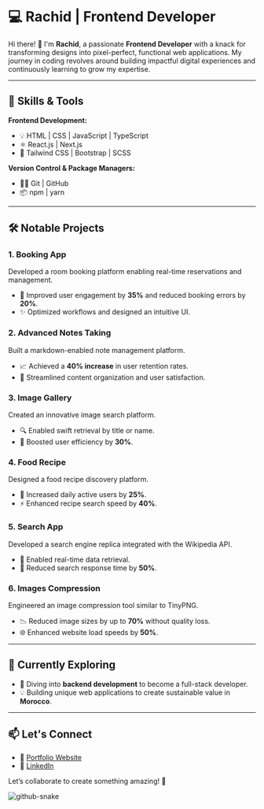 # 💻 Rachid | Frontend Developer  

Hi there! 👋 I'm **Rachid**, a passionate **Frontend Developer** with a knack for transforming designs into pixel-perfect, functional web applications. My journey in coding revolves around building impactful digital experiences and continuously learning to grow my expertise.  

---

## 🚀 Skills & Tools  
**Frontend Development:**  
- 💡 HTML | CSS | JavaScript | TypeScript
- ⚛️ React.js | Next.js  
- 🎨 Tailwind CSS | Bootstrap | SCSS  

**Version Control & Package Managers:**  
- 🧑‍💻 Git | GitHub  
- 📦 npm | yarn  

---

## 🛠️ Notable Projects  

### 1. **Booking App**  
Developed a room booking platform enabling real-time reservations and management.  
- 🚀 Improved user engagement by **35%** and reduced booking errors by **20%**.  
- ✨ Optimized workflows and designed an intuitive UI.  

### 2. **Advanced Notes Taking**  
Built a markdown-enabled note management platform.  
- 📈 Achieved a **40% increase** in user retention rates.  
- 🌟 Streamlined content organization and user satisfaction.  

### 3. **Image Gallery**  
Created an innovative image search platform.  
- 🔍 Enabled swift retrieval by title or name.  
- 💪 Boosted user efficiency by **30%**.  

### 4. **Food Recipe**  
Designed a food recipe discovery platform.  
- 🍴 Increased daily active users by **25%**.  
- ⚡ Enhanced recipe search speed by **40%**.  

### 5. **Search App**  
Developed a search engine replica integrated with the Wikipedia API.  
- 🔗 Enabled real-time data retrieval.  
- 🚀 Reduced search response time by **50%**.  

### 6. **Images Compression**  
Engineered an image compression tool similar to TinyPNG.  
- 📉 Reduced image sizes by up to **70%** without quality loss.  
- 🌐 Enhanced website load speeds by **50%**.  

---

## 🌟 Currently Exploring  

- 🔧 Diving into **backend development** to become a full-stack developer.  
- 💡 Building unique web applications to create sustainable value in **Morocco**.  

---

## 📫 Let's Connect  

- 💼 [Portfolio Website](https://portfolio-inky-delta-35.vercel.app/)
- 💼 [LinkedIn](https://www.linkedin.com/in/rachid-saadi-a704482b3/)  

Let’s collaborate to create something amazing! 🚀  

<picture>
  <source media="(prefers-color-scheme: dark)" srcset="https://raw.githubusercontent.com/tobiasmeyhoefer/tobiasmeyhoefer/output/github-snake-dark.svg" />
  <source media="(prefers-color-scheme: light)" srcset="https://raw.githubusercontent.com/tobiasmeyhoefer/tobiasmeyhoefer/output/github-snake.svg" />
  <img alt="github-snake" src="https://raw.githubusercontent.com/tobiasmeyhoefer/tobiasmeyhoefer/output/github-snake.svg" />
</picture>
